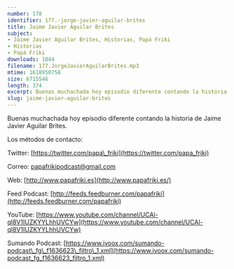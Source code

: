 ```yaml
---
number: 178
identifier: 177.-jorge-javier-aguilar-brites
title: Jaime Javier Aguilar Brites
subject:
- Jaime Javier Aguilar Brites, Historias, Papá Friki
- Historias
- Papá Friki
downloads: 1844
filename: 177.JorgeJavierAguilarBrites.mp3
mtime: 1618950758
size: 6715546
length: 374
excerpt: Buenas muchachada hoy episodio diferente contando la historia de Jorge Javier Aguilar Brites
slug: jaime-javier-aguilar-brites
---
```

Buenas muchachada hoy episodio diferente contando la historia de Jaime Javier Aguilar Brites.

Los métodos de contacto:

Twitter: [https://twitter.com/papa\_friki](https://twitter.com/papa_friki)

Correo: [papafrikipodcast@gmail.com](https://archive.org/details/papafrikipodast@gmail.com)

Web: [http://www.papafriki.es](http://www.papafriki.es/)

Feed Podcast: [http://feeds.feedburner.com/papafriki](http://feeds.feedburner.com/papafriki)

YouTube: [https://www.youtube.com/channel/UCAl-ql8V1IUZKYYLhhUVCYw](https://www.youtube.com/channel/UCAl-ql8V1IUZKYYLhhUVCYw)

Sumando Podcast: [https://www.ivoox.com/sumando-podcast\_fg\_f1636623\_filtro\_1.xml](https://www.ivoox.com/sumando-podcast_fg_f1636623_filtro_1.xml)